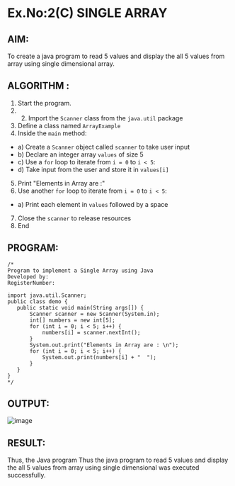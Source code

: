 # Ex.No:2(C)    SINGLE ARRAY

## AIM:
To create a java program to read 5 values and display the all 5 values from array using single dimensional array.

## ALGORITHM :
1.	Start the program.
2.	2.	Import the `Scanner` class from the `java.util` package
3.	Define a class named `ArrayExample`
4.	Inside the `main` method:
-	a) Create a `Scanner` object called `scanner` to take user input
-	b) Declare an integer array `values` of size 5
-	c) Use a `for` loop to iterate from `i = 0` to `i < 5`:
-   d) Take input from the user and store it in `values[i]`
5.	Print "Elements in Array are :"
6.	Use another `for` loop to iterate from `i = 0` to `i < 5`:
-	a) Print each element in `values` followed by a space
7.	Close the `scanner` to release resources
8.	End

## PROGRAM:
 ```
/*
Program to implement a Single Array using Java
Developed by: 
RegisterNumber:

 import java.util.Scanner;
public class demo {
    public static void main(String args[]) {
        Scanner scanner = new Scanner(System.in);
        int[] numbers = new int[5];
        for (int i = 0; i < 5; i++) {
            numbers[i] = scanner.nextInt();
        }
        System.out.print("Elements in Array are : \n");
        for (int i = 0; i < 5; i++) {
            System.out.print(numbers[i] + "  ");
        }
    }
}
*/
```

## OUTPUT:
![image](https://github.com/user-attachments/assets/3c296af2-6254-4498-96c3-5375c118d849)

## RESULT:
Thus, the Java program Thus the java program to read 5 values and display the all 5 values from array using single dimensional  was executed successfully.
